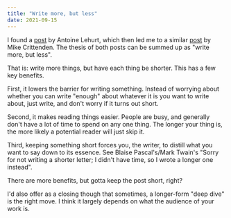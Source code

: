 ```yaml
---
title: "Write more, but less"
date: 2021-09-15
---
```


I found a [post][1] by Antoine Lehurt, which then led me to a similar [post][2]
by Mike Crittenden. The thesis of both posts can be summed up as "write more,
but less".

That is: write more things, but have each thing be shorter. This has a few key
benefits.

First, it lowers the barrier for writing something. Instead of worrying about
whether you can write "enough" about whatever it is you want to write about,
just write, and don't worry if it turns out short.

Second, it makes reading things easier. People are busy, and generally don't
have a lot of time to spend on any one thing. The longer your thing is, the more
likely a potential reader will just skip it.

Third, keeping something short forces you, the writer, to distill what you want
to say down to its essence. See Blaise Pascal's/Mark Twain's "Sorry for not
writing a shorter letter; I didn't have time, so I wrote a longer one instead".

There are more benefits, but gotta keep the post short, right?

I'd also offer as a closing though that sometimes, a longer-form "deep dive" is
the right move. I think it largely depends on what the audience of your work is.

[1]: https://blog.kewah.com/2021/write-more-but-shorter/
[2]: https://critter.blog/2020/10/02/write-5x-more-but-write-5x-less/
